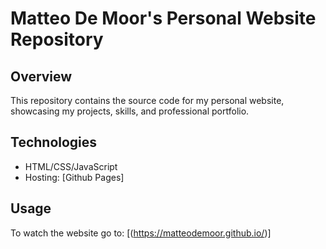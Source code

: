 # Matteo De Moor's Personal Website Repository

## Overview
This repository contains the source code for my personal website, showcasing my projects, skills, and professional portfolio.

## Technologies
- HTML/CSS/JavaScript
- Hosting: [Github Pages]

## Usage
To watch the website go to: [(https://matteodemoor.github.io/)]


